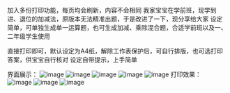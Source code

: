 加入多份打印功能，每页均会刷新，内容不会相同
我家宝宝在学前班，现学到进、退位的加减法，原版本无法精准出题，于是改进了一下，现分享给大家
设定简单，可单独生成单一运算题，也可生成加减、乘除混合题，合适学前班以及一、二年级学生使用

直接打印即可，默认设定为A4纸，解除工作表保护后，可自行排版，也可选打印答案，供宝宝自行核对
设定自带提示，上手简单

界面展示：
![image](https://user-images.githubusercontent.com/77034573/224496130-08a37779-2d68-4ae6-839d-948f779485c6.png)
![image](https://user-images.githubusercontent.com/77034573/224496135-09f2a99e-6054-454f-9899-8cb1c1642104.png)
![image](https://user-images.githubusercontent.com/77034573/224496153-6036b524-e616-4a89-9fbb-648cffcbd151.png)
![image](https://user-images.githubusercontent.com/77034573/224496158-09d034bb-445d-43be-8a55-8cd9970829db.png)
![image](https://user-images.githubusercontent.com/77034573/224496161-aa41f303-32f9-44dd-9bc5-62054a424b33.png)
打印效果：
![image](https://user-images.githubusercontent.com/77034573/224496170-651d1bdf-f32a-4817-99ae-2a0112153f90.png)
![image](https://user-images.githubusercontent.com/77034573/224496187-f231008f-03d5-45b9-8d5f-db3e3356c475.png)
![image](https://user-images.githubusercontent.com/77034573/224496193-c46c0206-fc6b-4f9d-a356-f0ea859b14fc.png)
